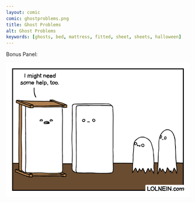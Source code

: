 ```yaml
---
layout: comic
comic: ghostproblems.png
title: Ghost Problems
alt: Ghost Problems
keywords: [ghosts, bed, mattress, fitted, sheet, sheets, halloween]
---
```


Bonus Panel:

![Ghost Problems Bonus](/images/ghostproblems_bonus.png)
